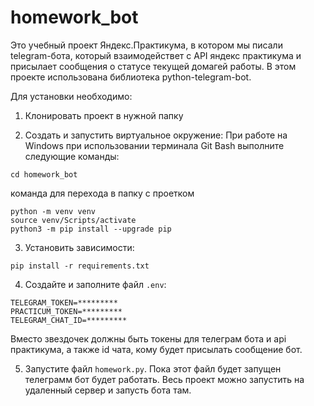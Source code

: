 # homework_bot
Это учебный проект Яндекс.Практикума, в котором мы писали telegram-бота, который взаимодействет с API яндекс практикума и присылает сообщения о статусе текущей домагей работы. В этом проекте использована библиотека python-telegram-bot.

Для установки необходимо:
1. Клонировать проект в нужной папку

2. Создать и запустить виртуальное окружение:
При работе на Windows при использовании терминала Git Bash выполните следующие команды:
```
cd homework_bot
```
команда для перехода в папку с проетком
```
python -m venv venv
source venv/Scripts/activate
python3 -m pip install --upgrade pip
```

3. Установить зависимости:
```
pip install -r requirements.txt
```

4. Создайте и заполните файл ```.env```:
```
TELEGRAM_TOKEN=*********
PRACTICUM_TOKEN=*********
TELEGRAM_CHAT_ID=*********
```
Вместо звездочек должны быть токены для телеграм бота и api практикума, а также id чата, кому будет присылать сообщение бот.

5. Запустите файл ```homework.py```. 
Пока этот файл будет запущен телеграмм бот будет работать. Весь проект можно запустить на удаленный сервер и запусть бота там.
